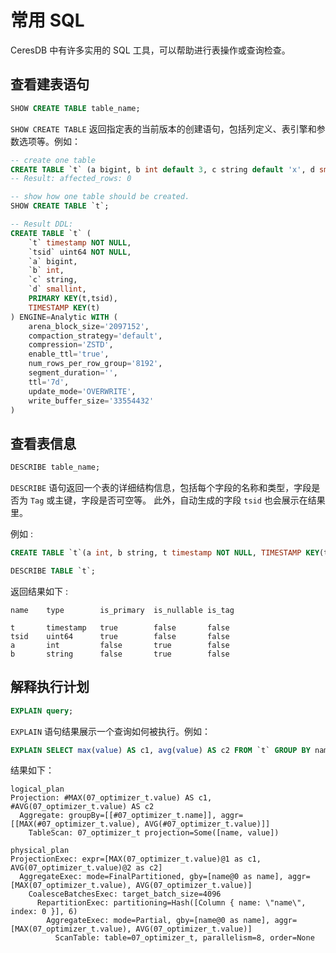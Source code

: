 # 常用 SQL

CeresDB 中有许多实用的 SQL 工具，可以帮助进行表操作或查询检查。

## 查看建表语句

```sql
SHOW CREATE TABLE table_name;
```

`SHOW CREATE TABLE` 返回指定表的当前版本的创建语句，包括列定义、表引擎和参数选项等。例如：

```sql
-- create one table
CREATE TABLE `t` (a bigint, b int default 3, c string default 'x', d smallint null, t timestamp NOT NULL, TIMESTAMP KEY(t)) ENGINE = Analytic;
-- Result: affected_rows: 0

-- show how one table should be created.
SHOW CREATE TABLE `t`;

-- Result DDL:
CREATE TABLE `t` (
    `t` timestamp NOT NULL,
    `tsid` uint64 NOT NULL,
    `a` bigint,
    `b` int,
    `c` string,
    `d` smallint,
    PRIMARY KEY(t,tsid),
    TIMESTAMP KEY(t)
) ENGINE=Analytic WITH (
    arena_block_size='2097152',
    compaction_strategy='default',
    compression='ZSTD',
    enable_ttl='true',
    num_rows_per_row_group='8192',
    segment_duration='',
    ttl='7d',
    update_mode='OVERWRITE',
    write_buffer_size='33554432'
)
```

## 查看表信息

```sql
DESCRIBE table_name;
```

`DESCRIBE` 语句返回一个表的详细结构信息，包括每个字段的名称和类型，字段是否为 `Tag` 或主键，字段是否可空等。
此外，自动生成的字段 `tsid` 也会展示在结果里。

例如 :

```sql
CREATE TABLE `t`(a int, b string, t timestamp NOT NULL, TIMESTAMP KEY(t)) ENGINE = Analytic;

DESCRIBE TABLE `t`;
```

返回结果如下 :

```
name    type        is_primary  is_nullable is_tag

t       timestamp   true        false       false
tsid    uint64      true        false       false
a       int         false       true        false
b       string      false       true        false
```

## 解释执行计划

```sql
EXPLAIN query;
```

`EXPLAIN` 语句结果展示一个查询如何被执行。例如：

```sql
EXPLAIN SELECT max(value) AS c1, avg(value) AS c2 FROM `t` GROUP BY name;
```

结果如下：

```
logical_plan
Projection: #MAX(07_optimizer_t.value) AS c1, #AVG(07_optimizer_t.value) AS c2
  Aggregate: groupBy=[[#07_optimizer_t.name]], aggr=[[MAX(#07_optimizer_t.value), AVG(#07_optimizer_t.value)]]
    TableScan: 07_optimizer_t projection=Some([name, value])

physical_plan
ProjectionExec: expr=[MAX(07_optimizer_t.value)@1 as c1, AVG(07_optimizer_t.value)@2 as c2]
  AggregateExec: mode=FinalPartitioned, gby=[name@0 as name], aggr=[MAX(07_optimizer_t.value), AVG(07_optimizer_t.value)]
    CoalesceBatchesExec: target_batch_size=4096
      RepartitionExec: partitioning=Hash([Column { name: \"name\", index: 0 }], 6)
        AggregateExec: mode=Partial, gby=[name@0 as name], aggr=[MAX(07_optimizer_t.value), AVG(07_optimizer_t.value)]
          ScanTable: table=07_optimizer_t, parallelism=8, order=None
```
